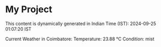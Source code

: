 # My Project

This content is dynamically generated in Indian Time (IST): 2024-09-25 01:07:20 IST


Current Weather in Coimbatore:
Temperature: 23.88 °C
Condition: mist
